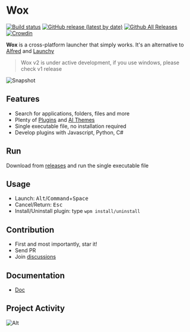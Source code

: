 Wox
===

[![Build status](https://github.com/Wox-launcher/Wox/actions/workflows/build.yml/badge.svg?branch=v2)](https://github.com/Wox-launcher/Wox/actions)
[![GitHub release (latest by date)](https://img.shields.io/github/v/release/Wox-launcher/wox?include_prereleases)](https://github.com/Wox-launcher/Wox/releases)
[![Github All Releases](https://img.shields.io/github/downloads/Wox-launcher/Wox/total.svg)](https://github.com/Wox-launcher/Wox/releases)
[![Crowdin](https://badges.crowdin.net/woxlauncher/localized.svg)](https://crowdin.com/project/woxlauncher)

**Wox** is a cross-platform launcher that simply works. It's an alternative to [Alfred](https://www.alfredapp.com/) and [Launchy](http://www.launchy.net/)


> Wox v2 is under active development, if you use windows, please check v1 release

![Snapshot](https://raw.githubusercontent.com/Wox-launcher/Wox/v2/docs/images/wox.png)

Features
--------

- Search for applications, folders, files and more
- Plenty of [Plugins](https://wox-launcher.github.io/Wox/#/plugin_store) and [AI Themes](https://wox-launcher.github.io/Wox/#/ai_theme)
- Single executable file, no installation required
- Develop plugins with Javascript, Python, C#

Run
------------

Download from [releases](https://github.com/Wox-launcher/Wox/releases) and run the single executable file

Usage
-----

- Launch: <kbd>Alt</kbd>/<kbd>Command</kbd>+<kbd>Space</kbd>
- Cancel/Return: <kbd>Esc</kbd>
- Install/Uninstall plugin: type `wpm install/uninstall`

Contribution
------------

- First and most importantly, star it!
- Send PR
- Join [discussions](https://github.com/Wox-launcher/Wox/discussions)

Documentation
-------------

- [Doc](https://wox-launcher.github.io/Wox/#/)

Project Activity
------

![Alt](https://repobeats.axiom.co/api/embed/426a758ebe040d1931da135e5011b6c5c9058041.svg "Repobeats analytics image")

